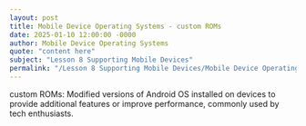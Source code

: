 ```yaml
---
layout: post
title: Mobile Device Operating Systems - custom ROMs
date: 2025-01-10 12:00:00 -0000
author: Mobile Device Operating Systems
quote: "content here"
subject: "Lesson 8 Supporting Mobile Devices"
permalink: "/Lesson 8 Supporting Mobile Devices/Mobile Device Operating Systems/Mobile Device Operating Systems - custom ROMs"
---
```


custom ROMs: Modified versions of Android OS installed on devices to provide additional features or improve performance, commonly used by tech enthusiasts.
